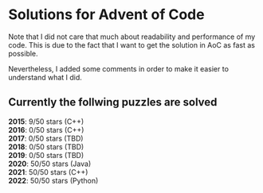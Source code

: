 # Solutions for Advent of Code
Note that I did not care that much about readability and performance of my code. 
This is due to the fact that I want to get the solution in AoC as fast as possible.

Nevertheless, I added some comments in order to make it easier to understand what I did.
## Currently the follwing puzzles are solved

<b>2015</b>: 9/50 stars (C++) <br>
<b>2016</b>: 0/50 stars (C++) <br>
<b>2017</b>: 0/50 stars (TBD) <br>
<b>2018</b>: 0/50 stars (TBD) <br>
<b>2019</b>: 0/50 stars (TBD) <br>
<b>2020</b>: 50/50 stars (Java) <br>
<b>2021</b>: 50/50 stars (C++) <br>
<b>2022</b>: 50/50 stars (Python) <br>



